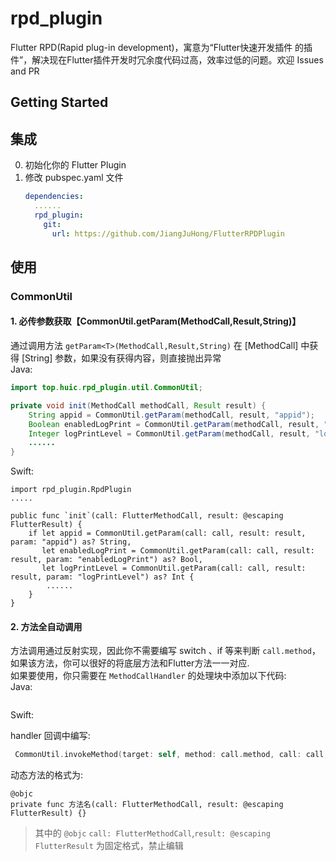 # rpd_plugin

Flutter RPD(Rapid plug-in development)，寓意为“Flutter快速开发插件 的插件”，解决现在Flutter插件开发时冗余度代码过高，效率过低的问题。欢迎 Issues and PR  

## Getting Started

## 集成
0. 初始化你的 Flutter Plugin  
0. 修改 pubspec.yaml 文件
    ````yaml
    dependencies:
      ......
      rpd_plugin:
        git:
          url: https://github.com/JiangJuHong/FlutterRPDPlugin
    ````
   
## 使用
### CommonUtil
#### 1. 必传参数获取【CommonUtil.getParam<T>(MethodCall,Result,String)】
通过调用方法 `getParam<T>(MethodCall,Result,String)` 在 \[MethodCall\] 中获得 \[String\] 参数，如果没有获得内容，则直接抛出异常  
Java:
````java
import top.huic.rpd_plugin.util.CommonUtil;

private void init(MethodCall methodCall, Result result) {
    String appid = CommonUtil.getParam(methodCall, result, "appid");
    Boolean enabledLogPrint = CommonUtil.getParam(methodCall, result, "enabledLogPrint");
    Integer logPrintLevel = CommonUtil.getParam(methodCall, result, "logPrintLevel");
    ......
}
````
Swift:
````
import rpd_plugin.RpdPlugin
.....

public func `init`(call: FlutterMethodCall, result: @escaping FlutterResult) {
    if let appid = CommonUtil.getParam(call: call, result: result, param: "appid") as? String,
       let enabledLogPrint = CommonUtil.getParam(call: call, result: result, param: "enabledLogPrint") as? Bool,
       let logPrintLevel = CommonUtil.getParam(call: call, result: result, param: "logPrintLevel") as? Int {
        ......
    }
}
````
#### 2. 方法全自动调用
方法调用通过反射实现，因此你不需要编写 switch 、if 等来判断 `call.method`，如果该方法，你可以很好的将底层方法和Flutter方法一一对应.  
如果要使用，你只需要在 `MethodCallHandler` 的处理块中添加以下代码:  
Java:
````java

````
Swift:

handler 回调中编写:
```` swift
 CommonUtil.invokeMethod(target: self, method: call.method, call: call, result: result)
````
动态方法的格式为:
````
@objc
private func 方法名(call: FlutterMethodCall, result: @escaping FlutterResult) {}
````
> 其中的 ``@objc`` ``call: FlutterMethodCall``,``result: @escaping FlutterResult`` 为固定格式，禁止编辑